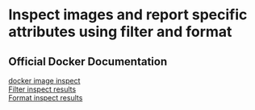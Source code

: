# Inspect images and report specific attributes using filter and format

## Official Docker Documentation
[docker image inspect](https://docs.docker.com/engine/reference/commandline/image_inspect/)  
[Filter inspect results](https://docs.docker.com/engine/reference/commandline/images/#filtering)  
[Format inspect results](https://docs.docker.com/engine/reference/commandline/images/#format-the-output)  
